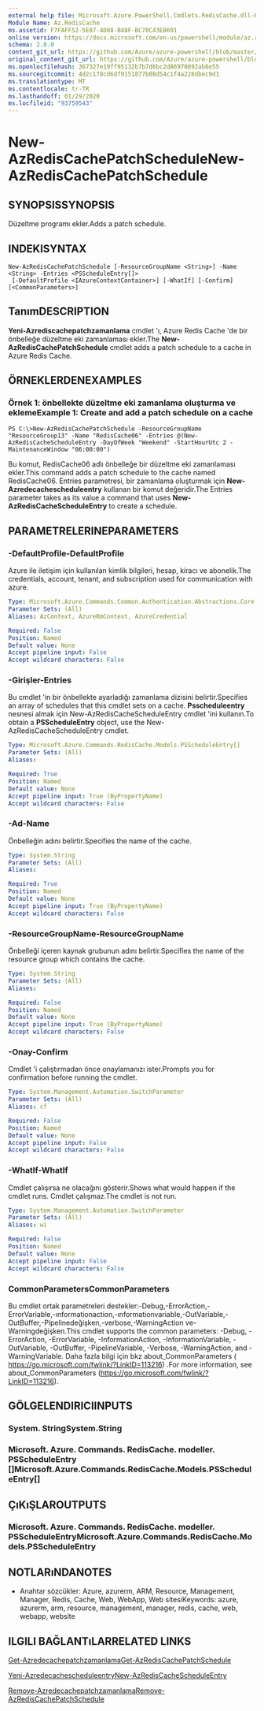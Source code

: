 ```yaml
---
external help file: Microsoft.Azure.PowerShell.Cmdlets.RedisCache.dll-Help.xml
Module Name: Az.RedisCache
ms.assetid: F7FAFF52-5E07-4D88-B48F-BC70C43E8691
online version: https://docs.microsoft.com/en-us/powershell/module/az.rediscache/new-azrediscachepatchschedule
schema: 2.0.0
content_git_url: https://github.com/Azure/azure-powershell/blob/master/src/RedisCache/RedisCache/help/New-AzRedisCachePatchSchedule.md
original_content_git_url: https://github.com/Azure/azure-powershell/blob/master/src/RedisCache/RedisCache/help/New-AzRedisCachePatchSchedule.md
ms.openlocfilehash: 367327e19ff95132b7b7d6bc2d86970892ab6e55
ms.sourcegitcommit: 4d2c178cd6df9151877b08d54c1f4a228dbec9d1
ms.translationtype: MT
ms.contentlocale: tr-TR
ms.lasthandoff: 01/29/2020
ms.locfileid: "93759543"
---
```

# <span data-ttu-id="74a7e-101">New-AzRedisCachePatchSchedule</span><span class="sxs-lookup"><span data-stu-id="74a7e-101">New-AzRedisCachePatchSchedule</span></span>

## <span data-ttu-id="74a7e-102">SYNOPSIS</span><span class="sxs-lookup"><span data-stu-id="74a7e-102">SYNOPSIS</span></span>
<span data-ttu-id="74a7e-103">Düzeltme programı ekler.</span><span class="sxs-lookup"><span data-stu-id="74a7e-103">Adds a patch schedule.</span></span>

## <span data-ttu-id="74a7e-104">INDEKI</span><span class="sxs-lookup"><span data-stu-id="74a7e-104">SYNTAX</span></span>

```
New-AzRedisCachePatchSchedule [-ResourceGroupName <String>] -Name <String> -Entries <PSScheduleEntry[]>
 [-DefaultProfile <IAzureContextContainer>] [-WhatIf] [-Confirm] [<CommonParameters>]
```

## <span data-ttu-id="74a7e-105">Tanım</span><span class="sxs-lookup"><span data-stu-id="74a7e-105">DESCRIPTION</span></span>
<span data-ttu-id="74a7e-106">**Yeni-Azrediscachepatchzamanlama** cmdlet 'ı, Azure Redis Cache 'de bir önbelleğe düzeltme eki zamanlaması ekler.</span><span class="sxs-lookup"><span data-stu-id="74a7e-106">The **New-AzRedisCachePatchSchedule** cmdlet adds a patch schedule to a cache in Azure Redis Cache.</span></span>

## <span data-ttu-id="74a7e-107">ÖRNEKLERDEN</span><span class="sxs-lookup"><span data-stu-id="74a7e-107">EXAMPLES</span></span>

### <span data-ttu-id="74a7e-108">Örnek 1: önbellekte düzeltme eki zamanlama oluşturma ve ekleme</span><span class="sxs-lookup"><span data-stu-id="74a7e-108">Example 1: Create and add a patch schedule on a cache</span></span>
```
PS C:\>New-AzRedisCachePatchSchedule -ResourceGroupName "ResourceGroup13" -Name "RedisCache06" -Entries @(New-AzRedisCacheScheduleEntry -DayOfWeek "Weekend" -StartHourUtc 2 -MaintenanceWindow "06:00:00")
```

<span data-ttu-id="74a7e-109">Bu komut, RedisCache06 adlı önbelleğe bir düzeltme eki zamanlaması ekler.</span><span class="sxs-lookup"><span data-stu-id="74a7e-109">This command adds a patch schedule to the cache named RedisCache06.</span></span>
<span data-ttu-id="74a7e-110">Entries parametresi, bir zamanlama oluşturmak için **New-Azredecachescheduleentry** kullanan bir komut değeridir.</span><span class="sxs-lookup"><span data-stu-id="74a7e-110">The Entries parameter takes as its value a command that uses **New-AzRedisCacheScheduleEntry** to create a schedule.</span></span>

## <span data-ttu-id="74a7e-111">PARAMETRELERINE</span><span class="sxs-lookup"><span data-stu-id="74a7e-111">PARAMETERS</span></span>

### <span data-ttu-id="74a7e-112">-DefaultProfile</span><span class="sxs-lookup"><span data-stu-id="74a7e-112">-DefaultProfile</span></span>
<span data-ttu-id="74a7e-113">Azure ile iletişim için kullanılan kimlik bilgileri, hesap, kiracı ve abonelik.</span><span class="sxs-lookup"><span data-stu-id="74a7e-113">The credentials, account, tenant, and subscription used for communication with azure.</span></span>

```yaml
Type: Microsoft.Azure.Commands.Common.Authentication.Abstractions.Core.IAzureContextContainer
Parameter Sets: (All)
Aliases: AzContext, AzureRmContext, AzureCredential

Required: False
Position: Named
Default value: None
Accept pipeline input: False
Accept wildcard characters: False
```

### <span data-ttu-id="74a7e-114">-Girişler</span><span class="sxs-lookup"><span data-stu-id="74a7e-114">-Entries</span></span>
<span data-ttu-id="74a7e-115">Bu cmdlet 'in bir önbellekte ayarladığı zamanlama dizisini belirtir.</span><span class="sxs-lookup"><span data-stu-id="74a7e-115">Specifies an array of schedules that this cmdlet sets on a cache.</span></span> <span data-ttu-id="74a7e-116">**Psscheduleentry** nesnesi almak için New-AzRedisCacheScheduleEntry cmdlet 'ini kullanın.</span><span class="sxs-lookup"><span data-stu-id="74a7e-116">To obtain a **PSScheduleEntry** object, use the New-AzRedisCacheScheduleEntry cmdlet.</span></span>

```yaml
Type: Microsoft.Azure.Commands.RedisCache.Models.PSScheduleEntry[]
Parameter Sets: (All)
Aliases:

Required: True
Position: Named
Default value: None
Accept pipeline input: True (ByPropertyName)
Accept wildcard characters: False
```

### <span data-ttu-id="74a7e-117">-Ad</span><span class="sxs-lookup"><span data-stu-id="74a7e-117">-Name</span></span>
<span data-ttu-id="74a7e-118">Önbelleğin adını belirtir.</span><span class="sxs-lookup"><span data-stu-id="74a7e-118">Specifies the name of the cache.</span></span>

```yaml
Type: System.String
Parameter Sets: (All)
Aliases:

Required: True
Position: Named
Default value: None
Accept pipeline input: True (ByPropertyName)
Accept wildcard characters: False
```

### <span data-ttu-id="74a7e-119">-ResourceGroupName</span><span class="sxs-lookup"><span data-stu-id="74a7e-119">-ResourceGroupName</span></span>
<span data-ttu-id="74a7e-120">Önbelleği içeren kaynak grubunun adını belirtir.</span><span class="sxs-lookup"><span data-stu-id="74a7e-120">Specifies the name of the resource group which contains the cache.</span></span>

```yaml
Type: System.String
Parameter Sets: (All)
Aliases:

Required: False
Position: Named
Default value: None
Accept pipeline input: True (ByPropertyName)
Accept wildcard characters: False
```

### <span data-ttu-id="74a7e-121">-Onay</span><span class="sxs-lookup"><span data-stu-id="74a7e-121">-Confirm</span></span>
<span data-ttu-id="74a7e-122">Cmdlet 'i çalıştırmadan önce onaylamanızı ister.</span><span class="sxs-lookup"><span data-stu-id="74a7e-122">Prompts you for confirmation before running the cmdlet.</span></span>

```yaml
Type: System.Management.Automation.SwitchParameter
Parameter Sets: (All)
Aliases: cf

Required: False
Position: Named
Default value: None
Accept pipeline input: False
Accept wildcard characters: False
```

### <span data-ttu-id="74a7e-123">-WhatIf</span><span class="sxs-lookup"><span data-stu-id="74a7e-123">-WhatIf</span></span>
<span data-ttu-id="74a7e-124">Cmdlet çalışırsa ne olacağını gösterir.</span><span class="sxs-lookup"><span data-stu-id="74a7e-124">Shows what would happen if the cmdlet runs.</span></span> <span data-ttu-id="74a7e-125">Cmdlet çalışmaz.</span><span class="sxs-lookup"><span data-stu-id="74a7e-125">The cmdlet is not run.</span></span>

```yaml
Type: System.Management.Automation.SwitchParameter
Parameter Sets: (All)
Aliases: wi

Required: False
Position: Named
Default value: None
Accept pipeline input: False
Accept wildcard characters: False
```

### <span data-ttu-id="74a7e-126">CommonParameters</span><span class="sxs-lookup"><span data-stu-id="74a7e-126">CommonParameters</span></span>
<span data-ttu-id="74a7e-127">Bu cmdlet ortak parametreleri destekler:-Debug,-ErrorAction,-ErrorVariable,-ınformationaction,-ınformationvariable,-OutVariable,-OutBuffer,-Pipelinedeğişken,-verbose,-WarningAction ve-Warningdeğişken.</span><span class="sxs-lookup"><span data-stu-id="74a7e-127">This cmdlet supports the common parameters: -Debug, -ErrorAction, -ErrorVariable, -InformationAction, -InformationVariable, -OutVariable, -OutBuffer, -PipelineVariable, -Verbose, -WarningAction, and -WarningVariable.</span></span> <span data-ttu-id="74a7e-128">Daha fazla bilgi için bkz about_CommonParameters ( https://go.microsoft.com/fwlink/?LinkID=113216) .</span><span class="sxs-lookup"><span data-stu-id="74a7e-128">For more information, see about_CommonParameters (https://go.microsoft.com/fwlink/?LinkID=113216).</span></span>

## <span data-ttu-id="74a7e-129">GÖLGELENDIRICI</span><span class="sxs-lookup"><span data-stu-id="74a7e-129">INPUTS</span></span>

### <span data-ttu-id="74a7e-130">System. String</span><span class="sxs-lookup"><span data-stu-id="74a7e-130">System.String</span></span>

### <span data-ttu-id="74a7e-131">Microsoft. Azure. Commands. RedisCache. modeller. PSScheduleEntry []</span><span class="sxs-lookup"><span data-stu-id="74a7e-131">Microsoft.Azure.Commands.RedisCache.Models.PSScheduleEntry[]</span></span>

## <span data-ttu-id="74a7e-132">ÇıKıŞLAR</span><span class="sxs-lookup"><span data-stu-id="74a7e-132">OUTPUTS</span></span>

### <span data-ttu-id="74a7e-133">Microsoft. Azure. Commands. RedisCache. modeller. PSScheduleEntry</span><span class="sxs-lookup"><span data-stu-id="74a7e-133">Microsoft.Azure.Commands.RedisCache.Models.PSScheduleEntry</span></span>

## <span data-ttu-id="74a7e-134">NOTLARıNDA</span><span class="sxs-lookup"><span data-stu-id="74a7e-134">NOTES</span></span>
* <span data-ttu-id="74a7e-135">Anahtar sözcükler: Azure, azurerm, ARM, Resource, Management, Manager, Redis, Cache, Web, WebApp, Web sitesi</span><span class="sxs-lookup"><span data-stu-id="74a7e-135">Keywords: azure, azurerm, arm, resource, management, manager, redis, cache, web, webapp, website</span></span>

## <span data-ttu-id="74a7e-136">ILGILI BAĞLANTıLAR</span><span class="sxs-lookup"><span data-stu-id="74a7e-136">RELATED LINKS</span></span>

[<span data-ttu-id="74a7e-137">Get-Azredecachepatchzamanlama</span><span class="sxs-lookup"><span data-stu-id="74a7e-137">Get-AzRedisCachePatchSchedule</span></span>](./Get-AzRedisCachePatchSchedule.md)

[<span data-ttu-id="74a7e-138">Yeni-Azredecachescheduleentry</span><span class="sxs-lookup"><span data-stu-id="74a7e-138">New-AzRedisCacheScheduleEntry</span></span>](./New-AzRedisCacheScheduleEntry.md)

[<span data-ttu-id="74a7e-139">Remove-Azredecachepatchzamanlama</span><span class="sxs-lookup"><span data-stu-id="74a7e-139">Remove-AzRedisCachePatchSchedule</span></span>](./Remove-AzRedisCachePatchSchedule.md)


